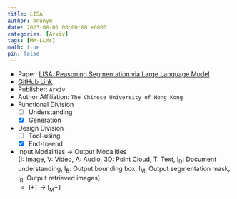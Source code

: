 ```yaml
---
title: LISA
author: Anonym
date: 2023-08-01 00:00:00 +0800
categories: [Arxiv]
tags: [MM-LLMs]
math: true
pin: false
---
```


- Paper: [LISA: Reasoning Segmentation via Large Language Model](https://arxiv.org/abs/2308.00692)
- [GitHub Link](https://github.com/dvlab-research/LISA)
- Publisher: `Arxiv`
- Author Affiliation: `The Chinese University of Hong Kong`
- Functional Division
  + [ ] Understanding
  + [x] Generation
- Design Division
  + [ ] Tool-using
  + [x] End-to-end
- Input Modalities $\rightarrow$ Output Modalities <br />(I: Image, V: Video, A: Audio, 3D: Point Cloud, T: Text, I<sub>D</sub>: Document understanding, I<sub>B</sub>: Output bounding box, I<sub>M</sub>: Output segmentation mask, I<sub>R</sub>: Output retrieved images)
  + I+T $\rightarrow$ I<sub>M</sub>+T
